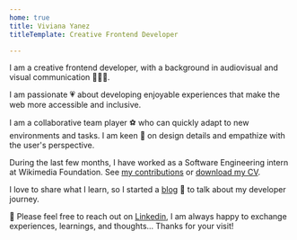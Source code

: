 ```yaml
---   
home: true
title: Viviana Yanez
titleTemplate: Creative Frontend Developer

---
```


<div class="about centered">
<p>
I am a creative frontend developer, with a background in audiovisual and visual communication <span role='img' aria-label='woman technologist' aria-hidden="true">👩🏽‍💻</span>.
</p>
<p>
I am passionate <span role='img' aria-label='heart' aria-hidden="true">💗</span> about developing enjoyable experiences that make the web more accessible and inclusive.
</p>
<p>
I am a collaborative team player <span role='img' aria-label='soccer ball' aria-hidden="true">⚽️</span> who can quickly adapt to new environments and tasks. I am keen <span role='img' aria-label='eyes' aria-hidden="true">👀</span> on design details and empathize with the user's perspective.
</p>
<p>
During the last few months, I have worked as a Software Engineering intern at Wikimedia Foundation. See <a href="https://github.com/wikimedia/mediawiki-extensions-GrowthExperiments/commits?author=vivitt" target='_blank'>my contributions</a> or <a href="/cv/cv-VIVIANA-YANEZ-software-developer.pdf" target="_blank" >download my CV</a>.
</p>
<p>
I love to share what I learn, so I started a <a href="/blog/">blog</a> <span role='img' aria-label='notebook' aria-hidden="true">📓</span> to talk about my developer journey.
</p>
<p>
<span role='img' aria-label='message' aria-hidden="true">💌</span> Please feel free to reach out on <a href="https://www.linkedin.com/in/viviana-yanez/" target='_blank'>Linkedin</a>, I am always happy to exchange experiences, learnings, and thoughts... Thanks for your visit!
</p>
</div>
